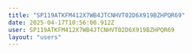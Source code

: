 ```yaml
---
title: "SP119ATKFM412X7WB4JTCNHVT02D6X919BZHPQR69"
date: 2025-04-17T10:56:00.912Z
user: SP119ATKFM412X7WB4JTCNHVT02D6X919BZHPQR69
layout: "users"
---
```

    